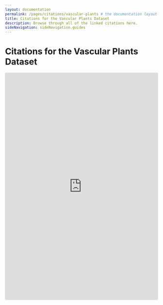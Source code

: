 ```yaml
---
layout: documentation
permalink: /pages/citations/vascular-plants # the documentation layout requires you to fill the permalink for it to be highlighted in the side navigation
title: Citations for the Vascular Plants Dataset
description: Browse through all of the linked citations here.
sideNavigation: sideNavigation.guides
---
```


# Citations for the Vascular Plants Dataset

<iframe src="https://www.gbif.org/api/widgets/literature/latest?gbifDatasetKey=07fd0d79-4883-435f-bba1-58fef110cd13" scrolling="no" frameborder="0" allowtransparency="true" allowfullscreen="true" style="width: 100%; height: 750px;"></iframe>